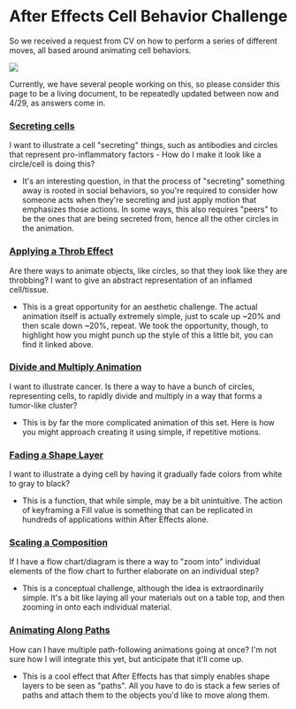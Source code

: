 # After Effects Cell Behavior Challenge

So we received a request from CV on how to perform a series of different moves, all based around animating cell behaviors.

![](https://i.gifer.com/2DTH.gif)

Currently, we have several people working on this, so please consider this page to be a living document, to be repeatedly updated between now and 4/29, as answers come in.

### [Secreting cells](https://youtu.be/CEEi1TizGLA)

I want to illustrate a cell "secreting" things, such as antibodies and circles that represent pro-inflammatory factors - How do I make it look like a circle/cell is doing this?

- It's an interesting question, in that the process of "secreting" something away is rooted in social behaviors, so you're required to consider how someone acts when they're secreting and just apply motion that emphasizes those actions. In some ways, this also requires "peers" to be the ones that are being secreted from, hence all the other circles in the animation.

### [Applying a Throb Effect](https://www.youtube.com/watch?v=45Wbd8F65e0&amp=&feature=youtu.be)

Are there ways to animate objects, like circles, so that they look like they are throbbing? I want to give an abstract representation of an inflamed cell/tissue.

- This is a great opportunity for an aesthetic challenge. The actual animation itself is actually extremely simple, just to scale up ~20% and then scale down ~20%, repeat. We took the opportunity, though, to highlight how you might punch up the style of this a little bit, you can find it linked above.

### [Divide and Multiply Animation](https://youtu.be/43sTSOgB69E)

I want to illustrate cancer. Is there a way to have a bunch of circles, representing cells, to rapidly divide and multiply in a way that forms a tumor-like cluster?

- This is by far the more complicated animation of this set. Here is how you might approach creating it using simple, if repetitive motions. 

### [Fading a Shape Layer](https://youtu.be/DojwLWjF-10)

I want to illustrate a dying cell by having it gradually fade colors from white to gray to black?

- This is a function, that while simple, may be a bit unintuitive. The action of keyframing a Fill value is something that can be replicated in hundreds of applications within After Effects alone.

### [Scaling a Composition](https://youtu.be/uLrvHxb4roE)

If I have a flow chart/diagram is there a way to "zoom into" individual elements of the flow chart to further elaborate on an individual step?

- This is a conceptual challenge, although the idea is extraordinarily simple. It's a bit like laying all your materials out on a table top, and then zooming in onto each individual material.

### [Animating Along Paths](https://youtu.be/1ITn1tg8QpU)

How can I have multiple path-following animations going at once? I'm not sure how I will integrate this yet, but anticipate that it'll come up.

- This is a cool effect that After Effects has that simply enables shape layers to be seen as "paths". All you have to do is stack a few series of paths and attach them to the objects you'd like to move along them.
